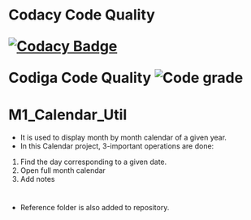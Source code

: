<h1> Codacy Code Quality
  
[![Codacy Badge](https://app.codacy.com/project/badge/Grade/8b6bf71f1f9b4bfaa2c489ce561ad24a)](https://www.codacy.com/gh/aymen2106/M1_Calendar_Util/dashboard?utm_source=github.com&amp;utm_medium=referral&amp;utm_content=aymen2106/M1_Calendar_Util&amp;utm_campaign=Badge_Grade)
  
  <hi> Codiga Code Quality 
  ![Code grade](https://api.codiga.io/project/31237/score/svg)

  
# M1_Calendar_Util
* It is used to display month by month calendar of a given year.
* In this Calendar project, 3-important operations are done:
1. Find the day corresponding to a given date.
2. Open full month calendar
3. Add notes 

#
* Reference folder is also added to repository.
#
